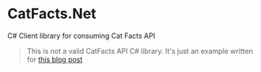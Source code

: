 # CatFacts.Net
C# Client library for consuming Cat Facts API

> This is not a valid CatFacts API C# library. It's just an example written for [this blog post](https://bulldogjob.pl/news/1294-tworzenie-biblioteki-do-web-api-w-net)
